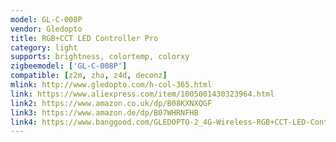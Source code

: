 ```yaml
---
model: GL-C-008P
vendor: Gledopto
title: RGB+CCT LED Controller Pro
category: light
supports: brightness, colortemp, colorxy
zigbeemodel: ['GL-C-008P']
compatible: [z2m, zha, z4d, deconz]
mlink: http://www.gledopto.com/h-col-365.html
link: https://www.aliexpress.com/item/1005001430323964.html
link2: https://www.amazon.co.uk/dp/B08KXNXQGF
link3: https://www.amazon.de/dp/B07WHRNFHB
link4: https://www.banggood.com/GLEDOPTO-2_4G-Wireless-RGB+CCT-LED-Controller-Pro-for-LED-Strip-Light-APP-Control-Compatible-With-ZIGBEE-3_0-Alexa-p-1839334.html
---
```

